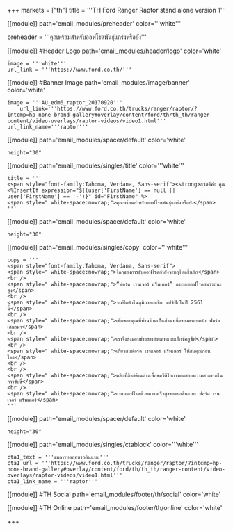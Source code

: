 +++
markets = ["th"]
title = '''TH Ford Ranger Raptor stand alone version 1'''

[[module]]
path='email_modules/preheader'
color='''white'''

preheader = '''คุณพร้อมสำหรับออฟโรดพันธุ์แกร่งหรือยัง'''

[[module]] #Header Logo
path='email_modules/header/logo'
color='white'

	image = '''white'''
	url_link = '''https://www.ford.co.th/'''

[[module]] #Banner Image
path='email_modules/image/banner'
color='white'

	image = '''AU_edm6_raptor_20170920'''
		url_link='''https://www.ford.co.th/trucks/ranger/raptor/?intcmp=hp-none-brand-gallery#overlay/content/ford/th/th_th/ranger-content/video-overlays/raptor-videos/video1.html'''
	url_link_name='''raptor'''

[[module]]
path='email_modules/spacer/default'
color='white'

	height="30"
    
[[module]]
path='email_modules/singles/title'
color='''white'''

	title = '''
    <span style="font-family:Tahoma, Verdana, Sans-serif"><strong>สวัสดีค่ะ คุณ <%InsertIf expression="${(user['FirstName'] == null || user['FirstName'] == '-')}" id="FirstName" %>    
	<span style=" white-space:nowrap;">คุณพร้อมสำหรับออฟโรดพันธุ์แกร่งหรือยัง</span>
    '''

[[module]]
path='email_modules/spacer/default'
color='white'

	height="30"

[[module]]
path='email_modules/singles/copy'
color='''white'''

	copy = '''
    <span style="font-family:Tahoma, Verdana, Sans-serif">
	<span style=" white-space:nowrap;">โลกของการขับออฟโรดกำลังจะหฤโหดขึ้นอีก</span>
    <br />
    <span style=" white-space:nowrap;">“ฟอร์ด เรนเจอร์ แร็พเตอร์” กระบะออฟโรดสมรรถนะสูง</span> 
    <br />
    <span style=" white-space:nowrap;">จะเปิดตัวในภูมิภาคเอเชีย แปซิฟิกในปี 2561 นี้</span>
    <br />
    <span style=" white-space:nowrap;">เพื่อขอบคุณที่ท่านร่วมเป็นส่วนหนึ่งของครอบครัว ฟอร์ด เสมอมา</span> 
    <br />
    <span style=" white-space:nowrap;">เราจึงส่งมอบข่าวสารอัพเดทแบบเอ็กซ์คลูซีฟ</span>
    <br />
    <span style=" white-space:nowrap;">เกี่ยวกับฟอร์ด เรนเจอร์ แร็พเตอร์ ให้กับคุณก่อนใคร</span>
    <br />
    <br />
    <span style=" white-space:nowrap;">คลิกที่ลิงก์ด้านล่างเพื่อชมวีดีโอการทดสอบความสามารถในการขับขี่</span>
    <br />
    <span style=" white-space:nowrap;">แบบออฟโรดด้วยความเร็วสูงของรถต้นแบบ ฟอร์ด เรนเจอร์ แร็พเตอร์</span>
    '''
    
[[module]]
path='email_modules/spacer/default'
color='white'

	height="30"
    
[[module]]
path='email_modules/singles/ctablock'
color='''white'''

	cta1_text = '''ชมการทดสอบรถต้นแบบ'''
	cta1_url = '''https://www.ford.co.th/trucks/ranger/raptor/?intcmp=hp-none-brand-gallery#overlay/content/ford/th/th_th/ranger-content/video-overlays/raptor-videos/video1.html'''
	cta1_link_name = '''raptor'''

[[module]] #TH Social
path='email_modules/footer/th/social'
color='white'

[[module]] #TH Online
path='email_modules/footer/th/online'
color='white'

+++